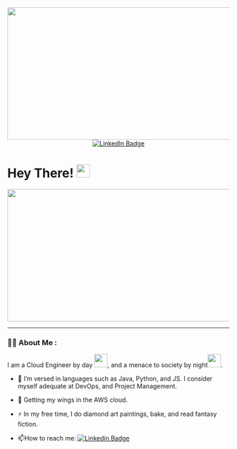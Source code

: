 <!--Gif section-->
<div id="header" align="center">
  <img src="https://media.giphy.com/media/wvQIqJyNBOCjK/giphy.gif" width="600" height="300"/>
</div>

<!--Social Media badges-->
<div id="badges" align="center">
  <a href="https://www.linkedin.com/in/busisiwe-mokatse">
    <img src="https://img.shields.io/badge/LinkedIn-blue?style=for-the-badge&logo=linkedin&logoColor=white" alt="LinkedIn Badge"/>
  </a>
</div>

<!--Profile watches-->
<div id="views" align="center">
  <img src="https://komarev.com/ghpvc/?username=BusiMokatse&style=flat-square&color=blue" alt=""/>
</div>

<h1>
  Hey There!
  <img src="https://media.giphy.com/media/hvRJCLFzcasrR4ia7z/giphy.gif" width="30px"/>
</h1>

<div align="center">
  <img src="https://media.giphy.com/media/L1R1tvI9svkIWwpVYr/giphy.gif" width="600" height="300"/>
</div>

---

### :woman_technologist: About Me :

I am a Cloud Engineer by day <img src="https://media.giphy.com/media/WUlplcMpOCEmTGBtBW/giphy.gif" width="30">, and a menace to society by night<img src="giphy.com/gifs/reaction-mood-2zelCiUo5KJyN8MgMr" width="30">.

- :telescope: I’m versed in languages such as Java, Python, and JS. I consider myself adequate at DevOps, and Project Management.

- :seedling: Getting my wings in the AWS cloud.

- :zap: In my free time, I do diamond art paintings, bake, and read fantasy fiction.

- :mailbox:How to reach me: [![Linkedin Badge](https://img.shields.io/badge/LinkedIn-blue?style=flat&logo=Linkedin&logoColor=white)](https://www.linkedin.com/in/busisiwe-mokatse)


